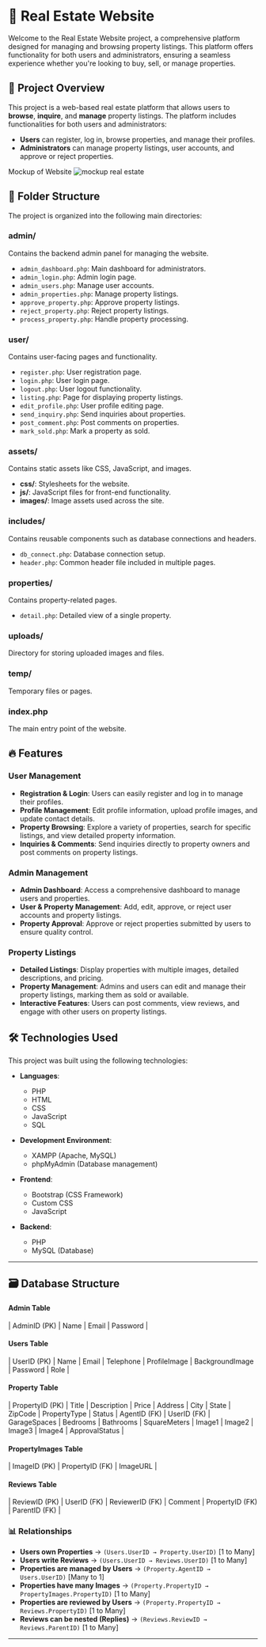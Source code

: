 # 🏡 Real Estate Website

Welcome to the Real Estate Website project, a comprehensive platform designed for managing and browsing property listings. This platform offers functionality for both users and administrators, ensuring a seamless experience whether you're looking to buy, sell, or manage properties.

## 🌟 Project Overview

This project is a web-based real estate platform that allows users to **browse**, **inquire**, and **manage** property listings. The platform includes functionalities for both users and administrators:

- **Users** can register, log in, browse properties, and manage their profiles.
- **Administrators** can manage property listings, user accounts, and approve or reject properties.

Mockup of Website
![mockup real estate](https://github.com/user-attachments/assets/f4ed7687-4060-451f-ba5a-68f139ecaabb)

## 📁 Folder Structure

The project is organized into the following main directories:

### **admin/**
Contains the backend admin panel for managing the website.
- `admin_dashboard.php`: Main dashboard for administrators.
- `admin_login.php`: Admin login page.
- `admin_users.php`: Manage user accounts.
- `admin_properties.php`: Manage property listings.
- `approve_property.php`: Approve property listings.
- `reject_property.php`: Reject property listings.
- `process_property.php`: Handle property processing.

### **user/**
Contains user-facing pages and functionality.
- `register.php`: User registration page.
- `login.php`: User login page.
- `logout.php`: User logout functionality.
- `listing.php`: Page for displaying property listings.
- `edit_profile.php`: User profile editing page.
- `send_inquiry.php`: Send inquiries about properties.
- `post_comment.php`: Post comments on properties.
- `mark_sold.php`: Mark a property as sold.

### **assets/**
Contains static assets like CSS, JavaScript, and images.
- **css/**: Stylesheets for the website.
- **js/**: JavaScript files for front-end functionality.
- **images/**: Image assets used across the site.

### **includes/**
Contains reusable components such as database connections and headers.
- `db_connect.php`: Database connection setup.
- `header.php`: Common header file included in multiple pages.

### **properties/**
Contains property-related pages.
- `detail.php`: Detailed view of a single property.

### **uploads/**
Directory for storing uploaded images and files.

### **temp/**
Temporary files or pages.

### **index.php**
The main entry point of the website.

## 🔥 Features

### User Management
- **Registration & Login**: Users can easily register and log in to manage their profiles.
- **Profile Management**: Edit profile information, upload profile images, and update contact details.
- **Property Browsing**: Explore a variety of properties, search for specific listings, and view detailed property information.
- **Inquiries & Comments**: Send inquiries directly to property owners and post comments on property listings.

### Admin Management
- **Admin Dashboard**: Access a comprehensive dashboard to manage users and properties.
- **User & Property Management**: Add, edit, approve, or reject user accounts and property listings.
- **Property Approval**: Approve or reject properties submitted by users to ensure quality control.

### Property Listings
- **Detailed Listings**: Display properties with multiple images, detailed descriptions, and pricing.
- **Property Management**: Admins and users can edit and manage their property listings, marking them as sold or available.
- **Interactive Features**: Users can post comments, view reviews, and engage with other users on property listings.

## 🛠️ Technologies Used

This project was built using the following technologies:

- **Languages**:
  - PHP
  - HTML
  - CSS
  - JavaScript
  - SQL

- **Development Environment**:
  - XAMPP (Apache, MySQL)
  - phpMyAdmin (Database management)

- **Frontend**:
  - Bootstrap (CSS Framework)
  - Custom CSS
  - JavaScript

- **Backend**:
  - PHP
  - MySQL (Database)

---

## 🗃️ Database Structure

#### **Admin Table**

| AdminID (PK) | Name | Email | Password |
#### **Users Table**

| UserID (PK) | Name | Email | Telephone | ProfileImage | BackgroundImage | Password | Role |
#### **Property Table**

| PropertyID (PK) | Title | Description | Price | Address | City | State | ZipCode | PropertyType | Status | AgentID (FK) | UserID (FK) | GarageSpaces | Bedrooms | Bathrooms | SquareMeters | Image1 | Image2 | Image3 | Image4 | ApprovalStatus |
#### **PropertyImages Table**

| ImageID (PK) | PropertyID (FK) | ImageURL |
#### **Reviews Table**

| ReviewID (PK) | UserID (FK) | ReviewerID (FK) | Comment | PropertyID (FK) | ParentID (FK) |
### 📊 Relationships

- **Users own Properties** → `(Users.UserID → Property.UserID)` [1 to Many]
- **Users write Reviews** → `(Users.UserID → Reviews.UserID)` [1 to Many]
- **Properties are managed by Users** → `(Property.AgentID → Users.UserID)` [Many to 1]
- **Properties have many Images** → `(Property.PropertyID → PropertyImages.PropertyID)` [1 to Many]
- **Properties are reviewed by Users** → `(Property.PropertyID → Reviews.PropertyID)` [1 to Many]
- **Reviews can be nested (Replies)** → `(Reviews.ReviewID → Reviews.ParentID)` [1 to Many]

---


